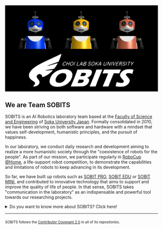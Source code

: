 ![Team SOBITS Profile Pic](https://github.com/TeamSOBITS/.github/blob/main/imgs/sobits_profile.png)

## We are Team SOBITS

SOBITS is an AI Robotics laboratory team based at the [Faculty of Science and Engineering](https://www.soka.ac.jp/en/academics/guideline/science) of [Soka University Japan](https://www.soka.ac.jp/en/). Formally consolidated in 2010, we have been striving on both software and hardware with a mindset that values self-development, humanistic principles, and the pursuit of happiness.

In our laboratory, we conduct daily research and development aiming to realize a more humanistic society through the "coexistence​ of robots for the people". As part of our mission, we participate regularly in [RoboCup @Home](https://athome.robocup.org/), a life-support robot competition, to demonstrate the capabilities and limitations of robots to keep advancing in its development. 

So far, we have built up robots such as [SOBIT PRO](https://github.com/TeamSOBITS/sobit_pro), [SOBIT EDU](https://github.com/TeamSOBITS/sobit_edu) or [SOBIT MINI](https://github.com/TeamSOBITS/sobit_mini), and contributed to innovative technology that aims to support and improve the quality of life of people. In that sense, SOBITS takes "communication in the laboratory" as an indispensable and powerful tool towards our researching projects.

<details> 
	<summary>Do you want to know more about SOBITS? Click here!</summary>
	<br>
	<ul>
	    <li><a href="https://home.soka.ac.jp/~choi/">Official Website</a></li>
		<li>Social Media
			<ul>
				<li><a href="https://twitter.com/sobits_soka">Twitter</a></li>
				<li><a href="https://instagram.com/sobits_soka">Instagram</a></li>
			</ul>
		</li>
		<li>WE ARE OPEN-SOURCING! Help us to create a better society with the help of robotics.</li>
	</ul>
</details>

---

<sub>SOBITS follows the [Contributor Covenant 2.0](https://www.contributor-covenant.org/version/2/0/code_of_conduct/) in all of its repositories.</sub>
